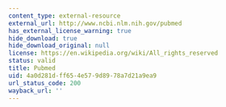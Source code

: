 ```yaml
---
content_type: external-resource
external_url: http://www.ncbi.nlm.nih.gov/pubmed
has_external_license_warning: true
hide_download: true
hide_download_original: null
license: https://en.wikipedia.org/wiki/All_rights_reserved
status: valid
title: Pubmed
uid: 4a0d281d-ff65-4e57-9d89-78a7d21a9ea9
url_status_code: 200
wayback_url: ''
---
```

